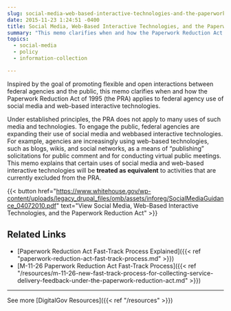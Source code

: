 ```yaml
---
slug: social-media-web-based-interactive-technologies-and-the-paperwork-reduction-act
date: 2015-11-23 1:24:51 -0400
title: Social Media, Web-Based Interactive Technologies, and the Paperwork Reduction Act
summary: "This memo clarifies when and how the Paperwork Reduction Act of 1995 (the PRA) applies to federal agency use of social media and web-based interactive technologies."
topics:
  - social-media
  - policy
  - information-collection

---
```


Inspired by the goal of promoting flexible and open interactions between federal agencies and the public, this memo clarifies when and how the Paperwork Reduction Act of 1995 (the PRA) applies to federal agency use of social media and web-based interactive technologies.

Under established principles, the PRA does not apply to many uses of such media and technologies. To engage the public, federal agencies are expanding their use of social media and webbased interactive technologies. For example, agencies are increasingly using web-based technologies, such as blogs, wikis, and social networks, as a means of “publishing” solicitations for public comment and for conducting virtual public meetings. This memo explains that certain uses of social media and web-based interactive technologies will be **treated as equivalent** to activities that are currently excluded from the PRA.

{{< button href="https://www.whitehouse.gov/wp-content/uploads/legacy_drupal_files/omb/assets/inforeg/SocialMediaGuidance_04072010.pdf" text="View Social Media, Web-Based Interactive Technologies, and the Paperwork Reduction Act" >}}

## Related Links

- [Paperwork Reduction Act Fast-Track Process Explained]({{< ref "paperwork-reduction-act-fast-track-process.md" >}})
- [M-11-26 Paperwork Reduction Act Fast-Track Process]({{< ref "/resources/m-11-26-new-fast-track-process-for-collecting-service-delivery-feedback-under-the-paperwork-reduction-act.md" >}})

---

See more [DigitalGov Resources]({{< ref "/resources" >}})
